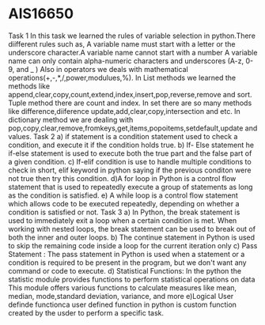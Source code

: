 # AIS16650
Task 1
In this task we learned the rules of variable selection in python.There diifferent rules such as, A variable name must start with a letter or the underscore character.A variable name cannot start with a number
A variable name can only contain alpha-numeric characters and underscores (A-z, 0-9, and _ )
Also  in operators we deals with mathematical operations(+,-,*,/,power,modulues,%).
In List methods we learned the methods like append,clear,copy,count,extend,index,insert,pop,reverse,remove and sort.
Tuple method there are count and index.
In set there are so many methods like difference,diiference update,add,clear,copy,intersection and etc.
In dictionary method we are dealing with pop,copy,clear,remove,fromkeys,get,items,popoitems,setdefault,update and values.
Task 2 a) if statement is a condition statement used to check a condition, and execute it if the condition holds true.
b) If- Else statement he if-else statement is used to execute both the true part and the false part of a given condition.
c) If-elif condition is use to handle multiple conditions to check in short, elif keyword in python saying if the previous conditon were not true then try this condition.
d)A for loop in Python is a control flow statement that is used to repeatedly execute a group of statements as long as the condition is satisfied.
e) A while loop is a control flow statement which allows code to be executed repeatedly, depending on whether a condition is satisfied or not. 
Task 3 a) In Python, the break statement is used to immediately exit a loop when a certain condition is met. When working with nested loops, the break statement can be used to break out of both the inner and outer loops.
b) The continue statement in Python is used to skip the remaining code inside a loop for the current iteration only
c) Pass Statement : The pass statement in Python is used when a statement or a condition is required to be present in the program, but we don't want any command or code to execute.
d) Statistical Functions: In the python the statistic module provides functions to perform statistical operations on data This module offers various functions to calculate measures like mean, median, mode,standard deviation, variance, and more
e)Logical User definde functionca user defined function in python is custom function created by the usder to perform a specific task. 

    
